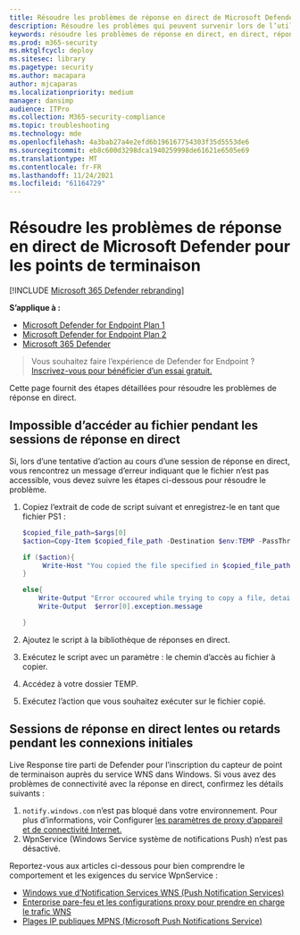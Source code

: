 ```yaml
---
title: Résoudre les problèmes de réponse en direct de Microsoft Defender pour les points de terminaison
description: Résoudre les problèmes qui peuvent survenir lors de l’utilisation d’une réponse en direct dans Microsoft Defender pour le point de terminaison
keywords: résoudre les problèmes de réponse en direct, en direct, réponse, verrouillé, fichier
ms.prod: m365-security
ms.mktglfcycl: deploy
ms.sitesec: library
ms.pagetype: security
ms.author: macapara
author: mjcaparas
ms.localizationpriority: medium
manager: dansimp
audience: ITPro
ms.collection: M365-security-compliance
ms.topic: troubleshooting
ms.technology: mde
ms.openlocfilehash: 4a3bab27a4e2efd6b196167754303f35d5553de6
ms.sourcegitcommit: eb8c600d3298dca1940259998de61621e6505e69
ms.translationtype: MT
ms.contentlocale: fr-FR
ms.lasthandoff: 11/24/2021
ms.locfileid: "61164729"
---
```

# <a name="troubleshoot-microsoft-defender-for-endpoint-live-response-issues"></a>Résoudre les problèmes de réponse en direct de Microsoft Defender pour les points de terminaison

[!INCLUDE [Microsoft 365 Defender rebranding](../../includes/microsoft-defender.md)]

**S’applique à :**
- [Microsoft Defender for Endpoint Plan 1](https://go.microsoft.com/fwlink/?linkid=2154037)
- [Microsoft Defender for Endpoint Plan 2](https://go.microsoft.com/fwlink/?linkid=2154037)
- [Microsoft 365 Defender](https://go.microsoft.com/fwlink/?linkid=2118804)

> Vous souhaitez faire l’expérience de Defender for Endpoint ? [Inscrivez-vous pour bénéficier d’un essai gratuit.](https://signup.microsoft.com/create-account/signup?products=7f379fee-c4f9-4278-b0a1-e4c8c2fcdf7e&ru=https://aka.ms/MDEp2OpenTrial?ocid=docs-wdatp-pullalerts-abovefoldlink)

Cette page fournit des étapes détaillées pour résoudre les problèmes de réponse en direct.

## <a name="file-cannot-be-accessed-during-live-response-sessions"></a>Impossible d’accéder au fichier pendant les sessions de réponse en direct

Si, lors d’une tentative d’action au cours d’une session de réponse en direct, vous rencontrez un message d’erreur indiquant que le fichier n’est pas accessible, vous devez suivre les étapes ci-dessous pour résoudre le problème.

1. Copiez l’extrait de code de script suivant et enregistrez-le en tant que fichier PS1 :

    ```powershell
    $copied_file_path=$args[0]
    $action=Copy-Item $copied_file_path -Destination $env:TEMP -PassThru -ErrorAction silentlyContinue

    if ($action){
         Write-Host "You copied the file specified in $copied_file_path to $env:TEMP Succesfully"
    }

    else{
        Write-Output "Error occoured while trying to copy a file, details:"
        Write-Output  $error[0].exception.message

    }
    ```

2. Ajoutez le script à la bibliothèque de réponses en direct.
3. Exécutez le script avec un paramètre : le chemin d’accès au fichier à copier.
4. Accédez à votre dossier TEMP.
5. Exécutez l’action que vous souhaitez exécuter sur le fichier copié.

## <a name="slow-live-response-sessions-or-delays-during-initial-connections"></a>Sessions de réponse en direct lentes ou retards pendant les connexions initiales

Live Response tire parti de Defender pour l’inscription du capteur de point de terminaison auprès du service WNS dans Windows. Si vous avez des problèmes de connectivité avec la réponse en direct, confirmez les détails suivants :

1. `notify.windows.com` n’est pas bloqué dans votre environnement. Pour plus d’informations, voir Configurer [les paramètres de proxy d’appareil et de connectivité Internet.](configure-proxy-internet.md#enable-access-to-microsoft-defender-for-endpoint-service-urls-in-the-proxy-server)
2. WpnService (Windows Service système de notifications Push) n’est pas désactivé.

Reportez-vous aux articles ci-dessous pour bien comprendre le comportement et les exigences du service WpnService :

- [Windows vue d’Notification Services WNS (Push Notification Services)](/windows/uwp/design/shell/tiles-and-notifications/windows-push-notification-services--wns--overview)
- [Enterprise pare-feu et les configurations proxy pour prendre en charge le trafic WNS](/windows/uwp/design/shell/tiles-and-notifications/firewall-allowlist-config)
- [Plages IP publiques MPNS (Microsoft Push Notifications Service)](https://www.microsoft.com/download/details.aspx?id=44535)
